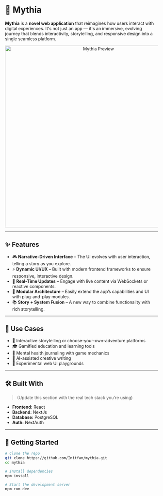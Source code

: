 # 🌌 Mythia

**Mythia** is a **novel web application** that reimagines how users interact with digital experiences. It's not just an app — it's an immersive, evolving journey that blends interactivity, storytelling, and responsive design into a single seamless platform.

<p align="center">
  <img src="/public/mythia-logo" alt="Mythia Preview" width="600"/>
</p>

---

## ✨ Features

- 🎮 **Narrative-Driven Interface** – The UI evolves with user interaction, telling a story as you explore.
- ⚡ **Dynamic UI/UX** – Built with modern frontend frameworks to ensure responsive, interactive design.
- 🔁 **Real-Time Updates** – Engage with live content via WebSockets or reactive components.
- 🧩 **Modular Architecture** – Easily extend the app’s capabilities and UI with plug-and-play modules.
- 📚 **Story + System Fusion** – A new way to combine functionality with rich storytelling.

---

## 🧠 Use Cases

- 📖 Interactive storytelling or choose-your-own-adventure platforms  
- 🎓 Gamified education and learning tools  
- 🧘 Mental health journaling with game mechanics  
- 🧠 AI-assisted creative writing  
- 🧪 Experimental web UI playgrounds

---

## 🛠️ Built With

> (Update this section with the real tech stack you're using)

- **Frontend:** React
- **Backend:** NextJs  
- **Database:** PostgreSQL  
- **Auth:** NextAuth

---

## 🚀 Getting Started

```bash
# Clone the repo
git clone https://github.com/Initfan/mythia.git
cd mythia

# Install dependencies
npm install

# Start the development server
npm run dev
